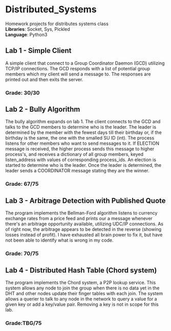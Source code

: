 # Distributed_Systems
Homework projects for distributes systems class
</br>**Libraries**: Socket, Sys, Pickled
</br>
**Language**: Python3
## Lab 1 - Simple Client
A simple client that connect to a Group Coordinator Daemon (GCD) utilizing TCP/IP connections. The GCD responds
with a list of potential group members which my client will send a message to. 
The responses are printed out and then exits the server.
### Grade: 30/30


## Lab 2 - Bully Algorithm
The bully algorithm expands on lab 1. The client connects to the GCD and talks to 
the GCD members to determine who is the leader. The leader is determined by the 
member with the fewest days till their birthday or, if the birthday is the same, 
the one with the smalled SU ID (int). The process listens for other members who want
to send messages to it. If ELECTION message is received, the higher process sends
this message to higher process's, and receives a dictionary of all group members, 
keyed listen_address with values of corresponding process_ids. An election is 
started to determine who is the leader. Once the leader is determined, the leader 
sends a COORDINATOR message stating they are the winner.
### Grade: 67/75


## Lab 3 - Arbitrage Detection with Published Quote
The program implements the Bellman-Ford algorithm listens to currency exchange rates 
from a price feed and prints our a message whenever there's an arbitrage opportunity
available, utilizing UDC/IP connections. As of right now, the arbitrage appears to be 
detected in the reverse (showing losses instead of profit). I have exhausted all brain power
to fix it, but have not been able to identify what is wrong in my code.
### Grade: 70/75


## Lab 4 - Distributed Hash Table (Chord system)
The program implements the Chord system, a P2P lookup service. This system allows any node to 
join the group when there is no data yet in the DHT and other nodes update their finger tables
with each join. The system allows a querier to talk to any node in the network to query a value
for a given key or add a key/value pair. Removing a key is not in scope for this lab. 
### Grade:TBG/75
